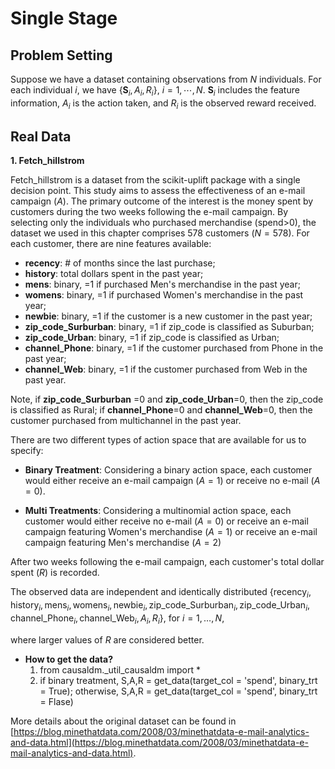 # Single Stage

## Problem Setting
Suppose we have a dataset containing observations from $N$ individuals. For each individual $i$, we have $\{\boldsymbol{S}_{i},A_{i},R_{i}\}$, $i=1,\cdots,N$. $\boldsymbol{S}_{i}$ includes the feature information, $A_{i}$ is the action taken, and $R_{i}$ is the observed reward received.

## Real Data
**1. Fetch_hillstrom**

Fetch_hillstrom is a dataset from the scikit-uplift package with a single decision point. This study aims to assess the effectiveness of an e-mail campaign ($A$). The primary outcome of the interest is the money spent by customers during the two weeks following the e-mail campaign. By selecting only the individuals who purchased merchandise (spend>0), the dataset we used in this chapter comprises 578 customers ($N=578$). For each customer, there are nine features available: 
- **recency**: # of months since the last purchase;
- **history**: total dollars spent in the past year; 
- **mens**: binary, =1 if purchased Men's merchandise in the past year;
- **womens**: binary, =1 if purchased Women's merchandise in the past year;
- **newbie**: binary, =1 if the customer is a new customer in the past year; 
- **zip_code_Surburban**: binary, =1 if zip_code is classified as Suburban; 
- **zip_code_Urban**: binary, =1 if zip_code is classified as Urban;
- **channel_Phone**: binary, =1 if the customer purchased from Phone in the past year;
- **channel_Web**: binary, =1 if the customer purchased from Web in the past year.

Note, if **zip_code_Surburban** =0 and **zip_code_Urban**=0, then the zip_code is classified as Rural; if **channel_Phone**=0 and **channel_Web**=0, then the customer purchased from multichannel in the past year.

There are two different types of action space that are available for us to specify:
- **Binary Treatment**:
Considering a binary action space, each customer would either receive an e-mail campaign ($A=1$) or receive no e-mail ($A=0$).

- **Multi Treatments**:
Considering a multinomial action space, each customer would either receive no e-mail ($A=0$) or receive an e-mail campaign featuring Women's merchandise ($A=1$) or receive an e-mail campaign featuring Men's merchandise ($A=2$)

After two weeks following the e-mail campaign, each customer's total dollar spent ($R$) is recorded.

The observed data are independent and identically distributed
$\{\text{recency}_i, \text{history}_i, \text{mens}_i, \text{womens}_i, \text{newbie}_i, \text{zip_code_Surburban}_i, \text{zip_code_Urban}_i, \text{channel_Phone}_i,\text{channel_Web}_i ,A_i, R_i\}$, for $i=1,…,N$,

where larger values of $R$ are considered better.

- **How to get the data?**
    1. from causaldm._util_causaldm import *
    2. if binary treatment, S,A,R = get_data(target_col = 'spend', binary_trt = True); 
        otherwise, S,A,R = get_data(target_col = 'spend', binary_trt = Flase)

More details about the original dataset can be found in [https://blog.minethatdata.com/2008/03/minethatdata-e-mail-analytics-and-data.html](https://blog.minethatdata.com/2008/03/minethatdata-e-mail-analytics-and-data.html).